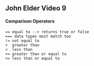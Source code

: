 ## John Elder Video 9

#### Comparison Operators


    == equal to --> returns true or false
    === data types must match too
    != not equal to
    >  greater than
    <  less than
    >= greater than or equal to
    <= less than or equal to
  



